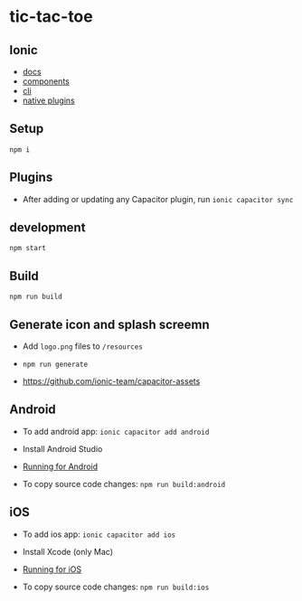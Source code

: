 # tic-tac-toe

## Ionic

- [docs](https://ionicframework.com/docs)
- [components](https://ionicframework.com/docs/components)
- [cli](https://ionicframework.com/docs/cli)
- [native plugins](https://ionicframework.com/docs/native)

## Setup

`npm i`

## Plugins

- After adding or updating any Capacitor plugin, run `ionic capacitor sync`

## development

`npm start`

## Build

`npm run build`

## Generate icon and splash screemn

- Add `logo.png` files to `/resources`

- `npm run generate`

- <https://github.com/ionic-team/capacitor-assets>

## Android

- To add android app: `ionic capacitor add android`

- Install Android Studio

- [Running for Android](https://capacitorjs.com/docs/android)

- To copy source code changes: `npm run build:android`

## iOS

- To add ios app: `ionic capacitor add ios`

- Install Xcode (only Mac)

- [Running for iOS](https://capacitorjs.com/docs/ios)

- To copy source code changes: `npm run build:ios`
